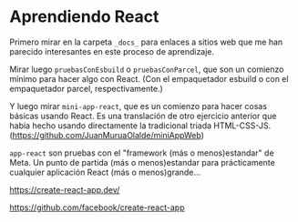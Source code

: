 # Aprendiendo React

Primero mirar en la carpeta `_docs_` para enlaces a sitios web que me han parecido interesantes en este proceso de aprendizaje.

Mirar luego `pruebasConEsbuild` o `pruebasConParcel`, que son un comienzo mínimo para hacer algo con React. (Con el empaquetador esbuild o con el empaquetador parcel, respectivamente.)

Y luego mirar `mini-app-react`, que es un comienzo para hacer cosas básicas usando React. Es una translación de otro ejercicio anterior que habia hecho usando directamente la tradicional triada HTML-CSS-JS. (<https://github.com/JuanMuruaOlalde/miniAppWeb>)

`app-react` son pruebas con el "framework (más o menos)estandar" de Meta. Un punto de partida (más o menos)estandar para prácticamente cualquier aplicación React (más o menos)grande...

<https://create-react-app.dev/>

<https://github.com/facebook/create-react-app>
